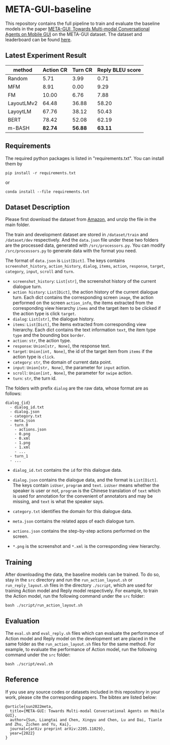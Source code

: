 # META-GUI-baseline
This repository contains the full pipeline to train and evaluate the baseline models in the paper [META-GUI: Towards Multi-modal Conversational Agents on Mobile GUI](https://arxiv.org/abs/2205.11029) on the META-GUI dataset. The dataset and leaderboard can be found [here](https://x-lance.github.io/META-GUI-Leaderboard/).

## Latest Experiment Result

method | Action CR | Turn CR | Reply BLEU score 
-------| --- | --- |---
Random | 5.71 | 3.99 | 0.71
MFM | 8.91 | 0.00 | 9.29
FM | 10.00 | 6.76 | 7.88
LayoutLMv2 | 64.48 | 36.88 | 58.20
LayoytLM | 67.76 | 38.12 | 50.43
BERT |78.42 | 52.08 | 62.19
m-BASH | **82.74** | **56.88** | **63.11**

## Requirements

The required python packages is listed in "requirements.txt". You can install them by
```commandline
pip install -r requirements.txt
```
or
```commandline
conda install --file requirements.txt
```

## Dataset Description

Please first download the dataset from [Amazon](https://meta-gui.s3.us-west-1.amazonaws.com/meta_gui.tar), and unzip the file in the main folder.

The train and development dataset are stored in `/dataset/train` and `/dataset/dev` respectively. And the `data.json` file under these two folders are the processed data, generated with `/src/processors.py`. You can modify `/src/processors.py` to generate data with the format you need.

The format of `data.json` is `List[Dict]`. The keys contains `screenshot_history`, `action_history`, `dialog`, `items`, `action`, `response`, `target`, `category`, `input`, `scroll` and `turn`. 

* `screenshot_history`: `List[str]`, the screenshot history of the current dialogue turn.
* `action history`: `List[Dict]`, the action history of the current dialogue turn. Each dict contains the corresponding screen `image`, the action performed on the screen `action_info`, the items extracted from the corresponding view hierarchy `items` and the target item to be clicked if the action type is click `target`.
* `dialog`: `List[str]`, the dialogue history.
* `items`: `List[Dict]`, the items extracted from corresponding view hierarchy. Each dict contains the text information `text`, the item type `type` and the bounding box `border`.
* `action`: `str`, the action type.
* `response`: `Union[str, None]`, the response text.
* `target`: `Union[int, None]`, the id of the target item from `items` if the action type is `click`.
* `category`: `str`, the domain of current data point.
* `input`: `Union[str, None]`, the parameter for `input` action.
* `scroll`: `Union[int, None]`, the parameter for `swipe` action.
* `turn`: `str`, the turn id. 

The folders with prefix `dialog` are the raw data, whose format are as follows:
```
dialog_{id}
  - dialog_id.txt
  - dialog.json
  - category.txt
  - meta.json
  - turn_0
    - actions.json
    - 0.png
    - 0.xml
    - 1.png
    - 1.xml
    - ...
  - turn_1
  - ...
```

* `dialog_id.txt` contains the `id` for this dialogue data. 

* `dialog.json` contains the dialogue data, and the format is `List[Dict]`. The keys contain `isUser`, `program` and `text`. `isUser` means whether the speaker is user or not, `program` is the Chinese translation of `text` which is used for annotation for the convenient of annotators and may be missing, and `text` is what the speaker says. 

* `category.txt` identifies the domain for this dialogue data.

* `meta.json` contains the related apps of each dialogue turn.

* `actions.json` contains the step-by-step actions performed on the screen.

* `*.png` is the screenshot and `*.xml` is the corresponding view hierarchy.

## Training

After downloading the data, the baseline models can be trained. To do so, stay in the `src` directory and run the `run_action_layout.sh` or `run_reply_layout.sh` files in the directory `./script`, which are used for training Action model and Reply model respectively. For example, to train the Action model, run the following command under the `src` folder:
```commandline
bash ./script/run_action_layout.sh
```

## Evaluation

The `eval.sh` and `eval_reply.sh` files which can evaluate the performance of Action model and Reply model on the development set are placed in the same folder as the `run_action_layout.sh` files for the same method. For example, to evaluate the performance of Action model, run the following command under the `src` folder:
```commandline
bash ./script/eval.sh
```

## Reference

If you use any source codes or datasets included in this repository in your work, please cite the corresponding papers. The bibtex are listed below:
```text
@article{sun2022meta,
  title={META-GUI: Towards Multi-modal Conversational Agents on Mobile GUI},
  author={Sun, Liangtai and Chen, Xingyu and Chen, Lu and Dai, Tianle and Zhu, Zichen and Yu, Kai},
  journal={arXiv preprint arXiv:2205.11029},
  year={2022}
}
```
